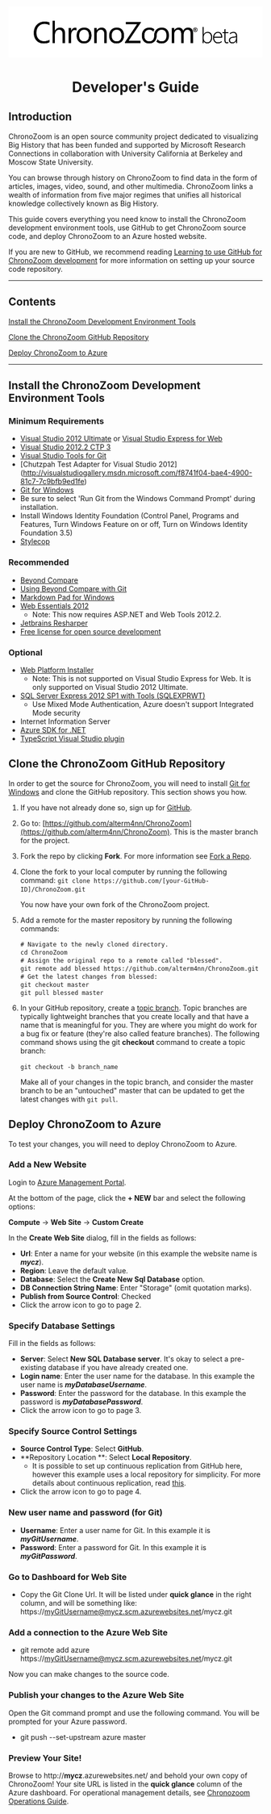 ![](images/CZ_beta_logo.png)
<center><h1>Developer's Guide</h1></center>

## Introduction ##

ChronoZoom is an open source community project dedicated to visualizing Big History that has been funded and supported by Microsoft Research Connections in collaboration with University California at Berkeley and Moscow State University.

You can browse through history on ChronoZoom to find data in the form of articles, images, video, sound, and other multimedia. ChronoZoom links a wealth of information from five major regimes that unifies all historical knowledge collectively known as Big History.

This guide covers everything you need know to install the ChronoZoom development environment tools, use GitHub to get ChronoZoom source code, and deploy ChronoZoom to an Azure hosted website.

If you are new to GitHub, we recommend reading [Learning to use GitHub for ChronoZoom development](/../LearningTouseGithub.md/) for more information on setting up your source code repository.

<!-- Note: Some of the APIs for ChronoZoom are not yet available for the public. -->


----------

## Contents ##

[Install the ChronoZoom Development Environment Tools](#install-the-chronozoom-development-environment-tools)

[Clone the ChronoZoom GitHub Repository](#clone-the-chronozoom-github-repository)

[Deploy ChronoZoom to Azure](#deploy-chronozoom-to-azure)

----------

##  Install the ChronoZoom Development Environment Tools ##

### Minimum Requirements ###
- [Visual Studio 2012 Ultimate](http://www.microsoft.com/visualstudio/eng/products/visual-studio-overview) or [Visual Studio Express for Web](http://www.microsoft.com/visualstudio/eng/products/visual-studio-express-for-web)
- [Visual Studio 2012.2 CTP 3](http://www.microsoft.com/en-us/download/details.aspx?id=36833)
- [Visual Studio Tools for Git](http://visualstudiogallery.msdn.microsoft.com/abafc7d6-dcaa-40f4-8a5e-d6724bdb980c)
- [Chutzpah Test Adapter for Visual Studio 2012] (http://visualstudiogallery.msdn.microsoft.com/f8741f04-bae4-4900-81c7-7c9bfb9ed1fe)
- [Git for Windows](http://code.google.com/p/msysgit/downloads/list?q=full+installer+official+git)
 - Be sure to select 'Run Git from the Windows Command Prompt' during installation.
- Install Windows Identity Foundation (Control Panel, Programs and Features, Turn Windows Feature on or off, Turn on Windows Identity Foundation 3.5)
- [Stylecop](http://stylecop.codeplex.com/)

### Recommended ###
- [Beyond Compare](http://www.scootersoftware.com/moreinfo.php)
 - [Using Beyond Compare with Git](http://www.scootersoftware.com/support.php?zz=kb_vcs)
- [Markdown Pad for Windows](http://markdownpad.com/)
- [Web Essentials 2012](http://visualstudiogallery.msdn.microsoft.com/07d54d12-7133-4e15-becb-6f451ea3bea6) 
    - Note: This now requires ASP.NET and Web Tools 2012.2.
- [Jetbrains Resharper](http://www.jetbrains.com/resharper)
 - [Free license for open source development](http://www.jetbrains.com/eforms/openSourceRequest.action?licenseRequest=RSOSL)

### Optional ###
- [Web Platform Installer](http://www.microsoft.com/web/downloads/platform.aspx)
    - Note: This is not supported on Visual Studio Express for Web. It is only supported on Visual Studio 2012 Ultimate.
- [SQL Server Express 2012 SP1 with Tools (SQLEXPRWT)](http://www.microsoft.com/en-us/download/details.aspx?id=35579) 
    - Use Mixed Mode Authentication, Azure doesn't support Integrated Mode security
- Internet Information Server
- [Azure SDK for .NET](http://www.windowsazure.com/en-us/develop/downloads/)
- [TypeScript Visual Studio plugin](http://www.typescriptlang.org/#Download)

<!--
<a id="ssh"></a>

## Generate an SSH Key for GitHub Authentication ##
You can use SSH keys to establish a secure connection between your computer and GitHub. This is an alternative to cloning an HTTPS repository URL. The following example shows using the ssh-keygen utility to generate a new key, and then using the **clip** command to copy the key to the clipboard.

`ssh-keygen -t rsa -C "youremail@server.com" -f %userprofile%\.ssh\id_rsa`
`clip < %userprofile%\.ssh\id_rsa.pub`

Once this is done you can add the SSH key to GitHub. For more detailed information, see [Generating SSH Keys](https://help.github.com/articles/generating-ssh-keys).
-->

## Clone the ChronoZoom GitHub Repository ##
In order to get the source for ChronoZoom, you will need to install [Git for Windows](http://code.google.com/p/msysgit/downloads/list?q=full+installer+official+git) and clone the GitHub repository. This section shows you how.

1. If you have not already done so, sign up for [GitHub](http://github.com).
1. Go to: [https://github.com/alterm4nn/ChronoZoom](https://github.com/alterm4nn/ChronoZoom). This is the master branch for the project.
1. Fork the repo by clicking **Fork**. For more information see [Fork a Repo](https://help.github.com/articles/fork-a-repo).

1. Clone the fork to your local computer by running the following command:
    `git clone https://github.com/[your-GitHub-ID]/ChronoZoom.git`

    You now have your own fork of the ChronoZoom project.

1. Add a remote for the master repository by running the following commands:
    ```
    # Navigate to the newly cloned directory.
    cd ChronoZoom
    # Assign the original repo to a remote called "blessed".
    git remote add blessed https://github.com/alterm4nn/ChronoZoom.git
    # Get the latest changes from blessed:
    git checkout master
    git pull blessed master
    ```
1. In your GitHub repository, create a [topic branch](http://learn.github.com/p/branching.html). Topic branches are typically lightweight branches that you create locally and that have a name that is meaningful for you. They are where you might do work for a bug fix or feature (they're also called feature branches). The following command shows using  the git **checkout** command to create a topic branch:

    `git checkout -b branch_name`
    
    Make all of your changes in the topic branch, and consider the master branch to be an "untouched" master that can be updated to get the latest changes with `git pull`.

<!--
+* Launch source\chronozoom.sln
+* Enable EnableNuGetPackageRestore (Right click on VS Solution - Enable NuGet Package Restore)
+* Build/Deploy locally from Visual Studio
-->

## Deploy ChronoZoom to Azure ##
To test your changes, you will need to deploy ChronoZoom to Azure.

### Add a New Website ###

Login to [Azure Management Portal](https://manage.windowsazure.com).

At the bottom of the page, click the **+ NEW** bar and select the following options:

**Compute** -> **Web Site** -> **Custom Create**

In the **Create Web Site** dialog, fill in the fields as follows:

- **Url**: Enter a name for your website (in this example the website name is ***mycz***).
- **Region**: Leave the default value.
- **Database**: Select the **Create New Sql Database** option.
- **DB Connection String Name**: Enter "Storage" (omit quotation marks).
- **Publish from Source Control**: Checked
- Click the arrow icon to go to page 2.
	
### Specify Database Settings ###

Fill in the fields as follows:

- **Server**: Select **New SQL Database server**. It's okay to select a pre-existing database if you have already created one.
- **Login name**: Enter the user name for the database. In this example the user name is ***myDatabaseUsername***.
- **Password**: Enter the password for the database. In this example the password is ***myDatabasePassword***.
- Click the arrow icon to go to page 3.
	
### Specify Source Control Settings ###

- **Source Control Type**: Select **GitHub**.
- **Repository Location **: Select **Local Repository**.
	- It is possible to set up continuous replication from GitHub here, however this example uses a local repository for simplicity. For more details about continuous replication, read [this](http://www.windowsazure.com/en-us/develop/nodejs/common-tasks/publishing-with-git/).
- Click the arrow icon to go to page 4.
	
### New user name and password (for Git) ###

- **Username**: Enter a user name for Git. In this example it is ***myGitUsername***.
- **Password**: Enter a password for Git. In this example it is ***myGitPassword***.
	
### Go to Dashboard for Web Site ###

- Copy the Git Clone Url. It will be listed under **quick glance** in the right column, and will be something like: https://myGitUsername@mycz.scm.azurewebsites.net/mycz.git

### Add a connection to the Azure Web Site ###

- git remote add azure https://myGitUsername@mycz.scm.azurewebsites.net/mycz.git

Now you can make changes to the source code.

### Publish your changes to the Azure Web Site ###
Open the Git command prompt and use the following command. You will be prompted for your Azure password.

- git push --set-upstream azure master
 
### Preview Your Site! ###

Browse to http://**mycz**.azurewebsites.net/ and behold your own copy of ChronoZoom! Your site URL is listed in the **quick glance** column of the Azure dashboard. For operational management details, see [Chronozoom Operations Guide](Doc/ChronoZoom_Operations_Guide.md).
